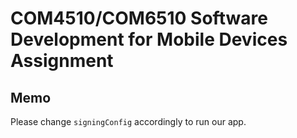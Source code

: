 # COM4510/COM6510 Software Development for Mobile Devices Assignment

## Memo
Please change `signingConfig` accordingly to run our app.
